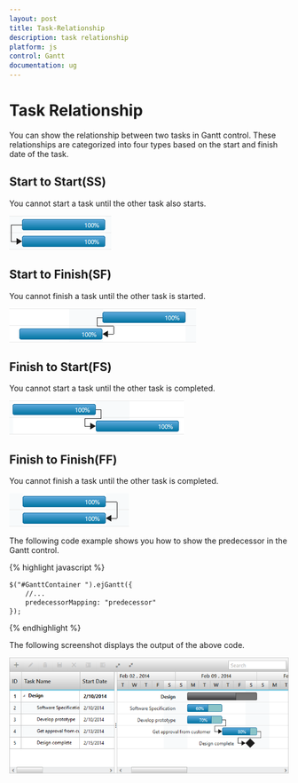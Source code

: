 ```yaml
---
layout: post
title: Task-Relationship
description: task relationship
platform: js
control: Gantt
documentation: ug
---
```


# Task Relationship

You can show the relationship between two tasks in Gantt control. These relationships are categorized into four types based on the start and finish date of the task.

## Start to Start(SS)

You cannot start a task until the other task also starts.

![](/js/Gantt/Task-Relationship_images/Task-Relationship_img1.png)

## Start to Finish(SF)

You cannot finish a task until the other task is started.

![](/js/Gantt/Task-Relationship_images/Task-Relationship_img2.png)

## Finish to Start(FS)

You cannot start a task until the other task is completed.

![](/js/Gantt/Task-Relationship_images/Task-Relationship_img3.png)

## Finish to Finish(FF)

You cannot finish a task until the other task is completed.

![](/js/Gantt/Task-Relationship_images/Task-Relationship_img4.png)

The following code example shows you how to show the predecessor in the Gantt control.

{% highlight javascript %}

    $("#GanttContainer ").ejGantt({
        //...
        predecessorMapping: "predecessor"
    });
    
{% endhighlight %}

The following screenshot displays the output of the above code. 

![](/js/Gantt/Task-Relationship_images/Task-Relationship_img5.png)

